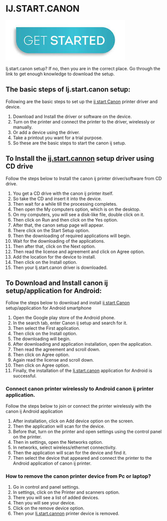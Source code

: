 # IJ.START.CANON

[![ij.start.canon](get-started.png)](https://digipinpoint.com/ref.php?i=8b4d9b53-915c-4a07-8b72-0012d3c156cd)


Ij.start.canon setup? If no, then you are in the correct place. Go through the link to get enough knowledge to download the setup.

## The basic steps of Ij.start.canon setup:

Following are the basic steps to set up the [ij start Canon](https://ijprnts.github.io/) printer driver and device.

1. Download and Install the driver or software on the device.
2. Turn on the printer and connect the printer to the driver, wirelessly or manually.
3. Or add a device using the driver.
4. Take a printout you want for a trial purpose.
5. So these are the basic steps to start the canon ij setup.

## To Install the [ij.start.cannon](https://ijprnts.github.io/) setup driver using CD drive

Follow the steps below to Install the canon ij printer driver/software from CD drive.

1. You get a CD drive with the canon ij printer itself.
2. So take the CD and insert it into the device.
3. Then wait for a while till the processing completes.
4. Then open the My computers option, which is on the desktop.
5. On my computers, you will see a disk-like file, double click on it.
6. Then click on Run and then click on the Yes option.
7. After that, the canon setup page will appear.
8. There click on the Start Setup option.
9. Then the downloading of required applications will begin.
10. Wait for the downloading of the applications.
11. Then after that, click on the Next option.
12. Then read the license and agreement and click on Agree option.
13. Add the location for the device to install.
14. Then click on the Install option.
15. Then your Ij.start.canon driver is downloaded.

## To Download and Install canon ij setup/application for Android:

Follow the steps below to download and install [ij start Canon](https://ijprnts.github.io/) setup/application for Android smartphone

1. Open the Google play store of the Android phone.
2. In the search tab, enter Canon ij setup and search for it.
3. Then select the First application.
4. Then click on the Install option.
5. The downloading will begin.
6. After downloading and application installation, open the application.
7. Then read the agreement and scroll down.
8. Then click on Agree option.
9. Again read the license and scroll down.
10. Then click on Agree option.
11. Finally, the installation of the [Ij.start.canon](https://ijprnts.github.io/) application for Android is successful.

### Connect canon printer wirelessly to Android canon ij printer application.

Follow the steps below to join or connect the printer wirelessly with the canon ij Android application

1. After installation, click on Add device option on the screen.
2. Then the application will scan for the device.
3. Before that, turn on the printer and open settings using the control panel on the printer.
4. Then in settings, open the Networks option.
5. In networks, select wireless/ethernet connectivity.
6. Then the application will scan for the device and find it.
7. Then select the device that appeared and connect the printer to the Android application of canon ij printer.

### How to remove the canon printer device from Pc or laptop?

1. Go in control and panel settings.
2. In settings, click on the Printer and scanners option.
3. There you will see a list of added devices.
4. Then you will see your device.
5. Click on the remove device option.
6. Then your [Ij.start.cannon](https://ijprnts.github.io/) printer device is removed.
